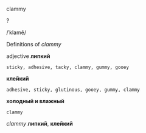 clammy

?

/ˈklamē/

Definitions of _clammy_

adjective
**липкий**

    sticky, adhesive, tacky, clammy, gummy, gooey
**клейкий**

    adhesive, sticky, glutinous, gooey, gummy, clammy
**холодный и влажный**

    clammy

_clammy_
**липкий**, **клейкий**